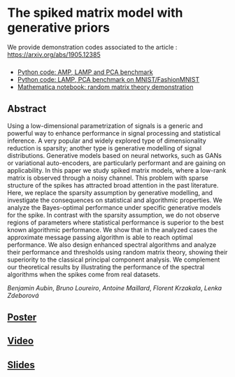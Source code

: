 # The spiked matrix model with generative priors

We provide demonstration codes associated to the article : <https://arxiv.org/abs/1905.12385>

###
  * [Python code: AMP, LAMP and PCA benchmark](/Demo_AMP_SE_Spectral)
  * [Python code: LAMP, PCA benchmark on MNIST/FashionMNIST](/Demo_MNIST)
  * [Mathematica notebook: random matrix theory demonstration](/Demo_RMT)


## Abstract
Using a low-dimensional parametrization of signals is a generic and powerful way to enhance performance in signal processing and statistical inference. A very popular and widely explored type of dimensionality reduction is sparsity; another
type is generative modelling of signal distributions. Generative models based on neural networks, such as GANs or variational auto-encoders,
are particularly performant and are gaining on applicability. In this paper we study spiked matrix models, where a low-rank matrix is observed through a noisy
channel. This problem with sparse structure of the spikes has attracted
broad attention in the past literature. Here, we replace the sparsity assumption by
generative modelling, and investigate the consequences on statistical and
algorithmic properties. We analyze the Bayes-optimal
performance under specific generative models for the spike. In contrast with
the sparsity assumption, we do not observe regions of parameters where
statistical performance is superior to the best known algorithmic
performance. We show that in the analyzed cases the approximate
message passing algorithm is able to reach optimal performance. We also design
enhanced spectral algorithms and analyze their performance and
thresholds using random matrix theory, showing their superiority to the
classical principal component analysis. We complement our theoretical
results by illustrating the performance of the spectral algorithms when the spikes come from real datasets.

_Benjamin Aubin_, _Bruno Loureiro_, _Antoine Maillard_, _Florent Krzakala_, _Lenka Zdeborová_


## [Poster](/Poster/Poster_NeurIPS2019_StructuredPrior.pdf)

## [Video](https://youtu.be/0XEVjCL_9Dk)

## [Slides](/Slides/Slides_NeurIPS2019_StructuredPrior.pdf)
